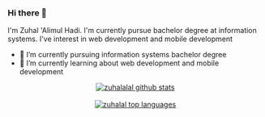 ### Hi there 👋

I'm Zuhal 'Alimul Hadi. I'm currently pursue bachelor degree at information systems. I've interest in web development and mobile development

- 🔭 I’m currently pursuing information systems bachelor degree
- 🌱 I’m currently learning about web development and mobile development

<p align="center">
  <a href="https://git.io/streak-stats">
    <img align="center" src="https://github-readme-stats.vercel.app/api/top-langs/?username=zuhalal&count_private=true&layout=compact&theme=nord" alt="zuhalalal github stats"/>
  </a>
  <br/><br/>
  <a href="https://github.com/sabynn/github-readme-stats">
    <img align="center" src="https://github-readme-stats.vercel.app/api?username=zuhalal&count_private=true&show_icons=true&theme=nord" alt="zuhalal top languages"/>
  </a>
</p>
<!--
**zuhalal/zuhalal** is a ✨ _special_ ✨ repository because its `README.md` (this file) appears on your GitHub profile.

Here are some ideas to get you started:

- 🔭 I’m currently working on ...
- 🌱 I’m currently learning ...
- 👯 I’m looking to collaborate on ...
- 🤔 I’m looking for help with ...
- 💬 Ask me about ...
- 📫 How to reach me: ...
- 😄 Pronouns: ...
- ⚡ Fun fact: ...
-->
